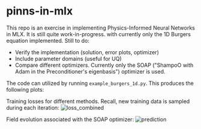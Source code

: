 # pinns-in-mlx

This repo is an exercise in implementing Physics-Informed Neural Networks in MLX. It is still quite work-in-progress. with currently only the 1D Burgers equation implemented. Still to do:

* Verify the implementation (solution, error plots, optimizer)
* Include parameter domains (useful for UQ)
* Compare different optimizers. Currently only the SOAP ("ShampoO with Adam in the Preconditioner's eigenbasis") optimizer is used.

The code can utilized by running ```example_burgers_1d.py```. This produces the following plots:

Training losses for different methods. Recall, new training data is sampled during each iteration:
![loss_combined](https://github.com/user-attachments/assets/5f9f2943-dd18-49a7-9aab-115b23a52c6b)

Field evolution associated with the SOAP optimizer:
![prediction](https://github.com/user-attachments/assets/5552f9c6-b028-482c-b8b9-0beece9f43f4)
